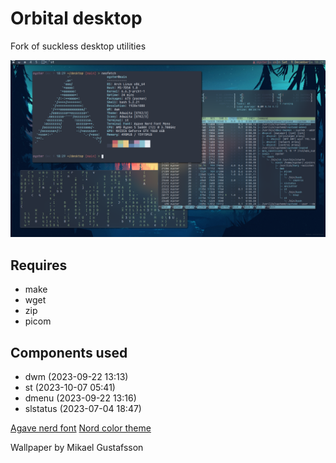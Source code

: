 # Orbital desktop

Fork of suckless desktop utilities

![desktop](https://github.com/OrbitalOyster/desktop/blob/40aef4f282567889c6ba3838fe542c851e4786ba/screenshot.png)

Requires
-------
- make
- wget
- zip
- picom

Components used
---------------

- dwm      (2023-09-22 13:13)
- st       (2023-10-07 05:41)
- dmenu    (2023-09-22 13:16)
- slstatus (2023-07-04 18:47)

[Agave nerd font](https://github.com/ryanoasis/nerd-fonts)
[Nord color theme](https://www.nordtheme.com/)

Wallpaper by Mikael Gustafsson
